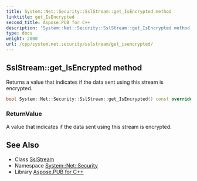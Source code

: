 ```yaml
---
title: System::Net::Security::SslStream::get_IsEncrypted method
linktitle: get_IsEncrypted
second_title: Aspose.PUB for C++
description: 'System::Net::Security::SslStream::get_IsEncrypted method. Returns a value that indicates if the data sent using this stream is encrypted in C++.'
type: docs
weight: 2000
url: /cpp/system.net.security/sslstream/get_isencrypted/
---
```

## SslStream::get_IsEncrypted method


Returns a value that indicates if the data sent using this stream is encrypted.

```cpp
bool System::Net::Security::SslStream::get_IsEncrypted() const override
```


### ReturnValue

A value that indicates if the data sent using this stream is encrypted.

## See Also

* Class [SslStream](../)
* Namespace [System::Net::Security](../../)
* Library [Aspose.PUB for C++](../../../)
